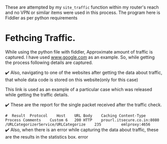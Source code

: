 These are attempted by my `site_traffic` function within my router's reach and no VPN or similar items were used in this process. The program here is Fiddler as per python requirements

# Fethcing Traffic.

While using the python file with fiddler, Approximate amount of traffic is captured. I have used www.google.com as an example. So, while getting the process following details are captured.


✔️ Also, navigating to one of the websites after getting the data about traffic, that whole data code is stored on this website(only for this case)

This link is used as an example of a particular case which was released while getting the traffic details.

✔️ These are the report for the single packet received after the traffic check.

`#	Result	Protocol	Host	URL	Body	Caching	Content-Type	Process	Comments	Custom
6	200	HTTP	prourl.itsecure.co.in:8080	/URLCategorizerService/URLCategorize	235	 	 	emlproxy:4656	 	 `
✔️ Also, when there is an error while capturing the data about traffic, these are the results in the statistics box.
error
